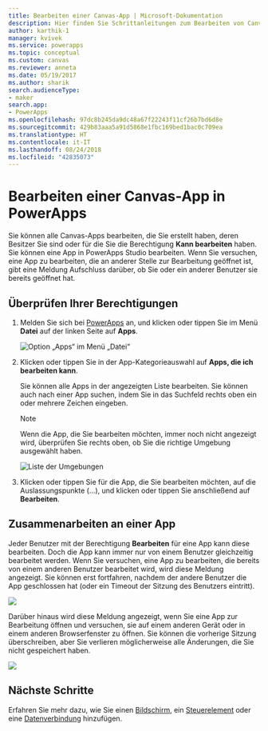 ```yaml
---
title: Bearbeiten einer Canvas-App | Microsoft-Dokumentation
description: Hier finden Sie Schrittanleitungen zum Bearbeiten von Canvas-Apps und Szenarien mit gesperrten Sitzungen in PowerApps.
author: karthik-1
manager: kvivek
ms.service: powerapps
ms.topic: conceptual
ms.custom: canvas
ms.reviewer: anneta
ms.date: 05/19/2017
ms.author: sharik
search.audienceType:
- maker
search.app:
- PowerApps
ms.openlocfilehash: 97dc8b245da9dc48a67f22243f11cf26b7bd6d8e
ms.sourcegitcommit: 429b83aaa5a91d5868e1fbc169bed1bac0c709ea
ms.translationtype: HT
ms.contentlocale: it-IT
ms.lasthandoff: 08/24/2018
ms.locfileid: "42835073"
---
```

# <a name="edit-a-canvas-app-in-powerapps"></a>Bearbeiten einer Canvas-App in PowerApps
Sie können alle Canvas-Apps bearbeiten, die Sie erstellt haben, deren Besitzer Sie sind oder für die Sie die Berechtigung **Kann bearbeiten** haben. Sie können eine App in PowerApps Studio bearbeiten. Wenn Sie versuchen, eine App zu bearbeiten, die an anderer Stelle zur Bearbeitung geöffnet ist, gibt eine Meldung Aufschluss darüber, ob Sie oder ein anderer Benutzer sie bereits geöffnet hat.

## <a name="verify-your-permissions"></a>Überprüfen Ihrer Berechtigungen
1. Melden Sie sich bei [PowerApps](https://web.powerapps.com?utm_source=padocs&utm_medium=linkinadoc&utm_campaign=referralsfromdoc) an, und klicken oder tippen Sie im Menü **Datei** auf der linken Seite auf **Apps**.
   
    ![Option „Apps“ im Menü „Datei“](./media/edit-app/file-apps.png)

2. Klicken oder tippen Sie in der App-Kategorieauswahl auf **Apps, die ich bearbeiten kann**.

    Sie können alle Apps in der angezeigten Liste bearbeiten. Sie können auch nach einer App suchen, indem Sie in das Suchfeld rechts oben ein oder mehrere Zeichen eingeben.

    > [!NOTE]
    > Wenn die App, die Sie bearbeiten möchten, immer noch nicht angezeigt wird, überprüfen Sie rechts oben, ob Sie die richtige Umgebung ausgewählt haben.
   
    ![Liste der Umgebungen](./media/edit-app/environment-list.png)

1. Klicken oder tippen Sie für die App, die Sie bearbeiten möchten, auf die Auslassungspunkte (...), und klicken oder tippen Sie anschließend auf **Bearbeiten**.

## <a name="collaborate-on-an-app"></a>Zusammenarbeiten an einer App
Jeder Benutzer mit der Berechtigung **Bearbeiten** für eine App kann diese bearbeiten. Doch die App kann immer nur von einem Benutzer gleichzeitig bearbeitet werden. Wenn Sie versuchen, eine App zu bearbeiten, die bereits von einem anderen Benutzer bearbeitet wird, wird diese Meldung angezeigt. Sie können erst fortfahren, nachdem der andere Benutzer die App geschlossen hat (oder ein Timeout der Sitzung des Benutzers eintritt).

![](./media/edit-app/applock-otheruser.png)

Darüber hinaus wird diese Meldung angezeigt, wenn Sie eine App zur Bearbeitung öffnen und versuchen, sie auf einem anderen Gerät oder in einem anderen Browserfenster zu öffnen. Sie können die vorherige Sitzung überschreiben, aber Sie verlieren möglicherweise alle Änderungen, die Sie nicht gespeichert haben.

![](./media/edit-app/applock-selfuser.png)

## <a name="next-steps"></a>Nächste Schritte
Erfahren Sie mehr dazu, wie Sie einen [Bildschirm](add-screen-context-variables.md), ein [Steuerelement](add-configure-controls.md) oder eine [Datenverbindung](add-data-connection.md) hinzufügen.


